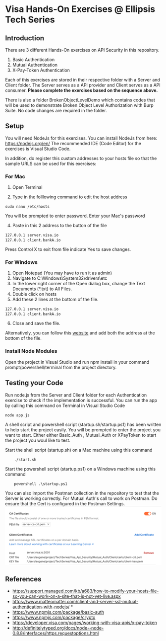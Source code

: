 # Visa Hands-On Exercises @ Ellipsis Tech Series

## Introduction
There are 3 different Hands-On exercises on API Security in this repository.
1. Basic Authentication
2. Mutual Authentication
3. X-Pay-Token Authentication

Each of this exercises are stored in their respective folder with a Server and Client folder. The Server serves as a API provider and Client serves as a API consumer. <b>Please complete the exercises based on the sequence above.</b>

There is also a folder BrokenObjectLevelDemo which contains codes that will be used to demonstrate Broken Object Level Authorization with Burp Suite. No code changes are required in the folder.

## Setup
You will need NodeJs for this exercises. You can install NodeJs from here: https://nodejs.org/en/
The recommended IDE (Code Editor) for the exercises is Visual Studio Code.

In addition, do register this custom addresses to your hosts file so that the sample URLS can be used for this exercises:

### For Mac
1. Open Terminal

2. Type in the folllowing command to edit the host address
```
sudo nano /etc/hosts
```
You will be prompted to enter password. Enter your Mac's password

4. Paste in this 2 address to the button of the file
```
127.0.0.1 server.visa.io
127.0.0.1 client.bankA.io
```
Press Control X to exit from file indicate Yes to save changes.

### For Windows
1. Open Notepad (You may have to run it as admin)
2. Navigate to C:\Windows\System32\drivers\etc
3. In the lower right corner of the Open dialog box, change the Text Documents (*.txt)  to All Files.
4. Double click on hosts
5. Add these 2 lines at the bottom of the file.
```
127.0.0.1 server.visa.io
127.0.0.1 client.bankA.io
```
6. Close and save the file.
   
Alternatively, you can follow this [website](https://support.managed.com/kb/a683/how-to-modify-your-hosts-file-so-you-can-work-on-a-site-that-is-not-yet-live.aspx) and add both the address at the bottom of the file.
### Install Node Modules
Open the project in Visual Studio and run npm install in your command prompt/powershell/terminal from the project directory.

## Testing your Code
Run node.js from the Server and Client folder for each Authentication exercise to check if the implementation is successful.
You can run the app by calling this command on Terminal in Visual Studio Code

```
node app.js
```
A shell script and powershell script (startup.sh/startup.ps1) has been written to help start the project easily. You will be prompted to enter the project you want to start. Either either Basic_Auth , Mutual_Auth or XPayToken to start the project you woul like to test.

Start the shell script (startup.sh) on a Mac machine using this command
```
    ./start.sh
```

Start the powershell script (startup.ps1) on a Windows machine using this command
```
    powershell .\startup.ps1
```

You can also import the Postman collection in the repository to test that the Server is working correctly. For Mutual Auth's call to work on Postman. Do ensure that the Cert is configured in the Postman Settings.
![Postman Settings with Certificate configured](assets/postman_settings.png)

## References
* https://support.managed.com/kb/a683/how-to-modify-your-hosts-file-so-you-can-work-on-a-site-that-is-not-yet-live.aspx 
* https://www.matteomattei.com/client-and-server-ssl-mutual-authentication-with-nodejs/ * 
* https://www.npmjs.com/package/basic-auth 
* https://www.npmjs.com/package/crypto 
* https://developer.visa.com/pages/working-with-visa-apis/x-pay-token 
* http://definitelytyped.org/docs/node--node-0.8.8/interfaces/https.requestoptions.html 